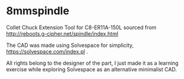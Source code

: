 # 8mmspindle
Collet Chuck Extension Tool for C8-ER11A-150L sourced from http://reboots.g-cipher.net/spindle/index.html

The CAD was made using Solvespace for simplicity, https://solvespace.com/index.pl .

All rights belong to the designer of the part, I just made it as a learning exercise while exploring Solvespace as an alternative minimalist CAD.
